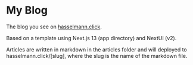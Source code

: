 # My Blog

The blog you see on [hasselmann.click](https://www.hasselmann.click).

Based on a template using Next.js 13 (app directory) and NextUI (v2).

Articles are written in markdown in the articles folder and will deployed to hasselmann.click/[slug], where the slug is the name of the markdown file.

